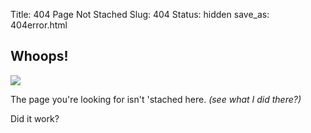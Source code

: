Title: 404 Page Not Stached
Slug: 404
Status: hidden
save_as: 404error.html
## Whoops!

<img class="img-responsive" src="//drops.albush.com/404-beardnotfound.jpg">

The page you're looking for isn't 'stached here. 
*(see what I did there?)*

Did it work?
